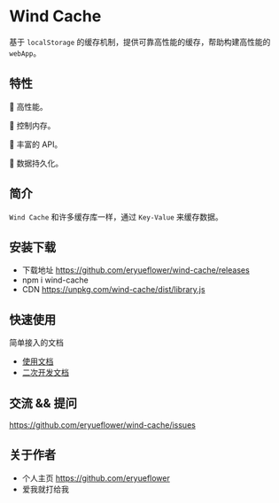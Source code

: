 # Wind Cache

基于 `localStorage` 的缓存机制，提供可靠高性能的缓存，帮助构建高性能的 `webApp`。

## 特性

🚀 高性能。

🍰 控制内存。

🍷 丰富的 API。

🌲 数据持久化。

## 简介

`Wind Cache` 和许多缓存库一样，通过 `Key-Value` 来缓存数据。

## 安装下载

- 下载地址 https://github.com/eryueflower/wind-cache/releases
- npm i wind-cache
- CDN https://unpkg.com/wind-cache/dist/library.js

## 快速使用

简单接入的文档

- [使用文档](./doc/use/README.md)
- [二次开发文档](./doc/dev/README.md)

## 交流 && 提问

https://github.com/eryueflower/wind-cache/issues

## 关于作者

- 个人主页 https://github.com/eryueflower
- 爱我就打给我

